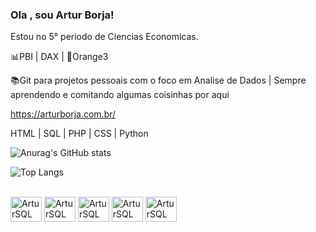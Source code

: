 ### Ola , sou Artur Borja!
Estou no 5° periodo de Ciencias Economicas.

📊PBI | DAX | 🍊Orange3 

📚Git para projetos pessoais com o foco em Analise de Dados | Sempre aprendendo e comitando algumas coisinhas por aqui

https://arturborja.com.br/

HTML | SQL | PHP | CSS | Python



![Anurag's GitHub stats](https://github-readme-stats.vercel.app/api?username=arturborja&show_icons=true&theme=cobalt)

![Top Langs](https://github-readme-stats.vercel.app/api/top-langs/?username=arturborja&langs_count=4&compact&theme=cobalt)


<div style="display:inline_block"><br>
          <img alingn="center" alt="ArturSQL" height="40" width="50" src="https://cdn.jsdelivr.net/gh/devicons/devicon@latest/icons/mysql/mysql-original-wordmark.svg" />
          <img alingn="center" alt="ArturSQL" height="40" width="50" src="https://cdn.jsdelivr.net/gh/devicons/devicon@latest/icons/python/python-original.svg" />
          <img alingn="center" alt="ArturSQL" height="40" width="50" src="https://cdn.jsdelivr.net/gh/devicons/devicon@latest/icons/html5/html5-original.svg" />
          <img alingn="center" alt="ArturSQL" height="40" width="50" src="https://cdn.jsdelivr.net/gh/devicons/devicon@latest/icons/php/php-original.svg" />
          <img alingn="center" alt="ArturSQL" height="40" width="50" src="https://cdn.jsdelivr.net/gh/devicons/devicon@latest/icons/vscode/vscode-original.svg" />
          
</div>        
          
          
